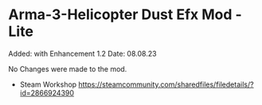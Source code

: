# Arma-3-Helicopter Dust Efx Mod - Lite
Added: with Enhancement 1.2
Date: 08.08.23

No Changes were made to the mod.

- Steam Workshop https://steamcommunity.com/sharedfiles/filedetails/?id=2866924390